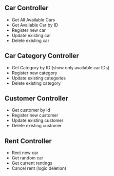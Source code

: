 ## Car Controller

- Get All Available Cars
- Get Available Car by ID
- Register new car
- Update existing car
- Delete existing car

## Car Category Controller

- Get Category by ID (show only available car IDs)
- Register new category
- Update existing categories
- Delete existing category

## Customer Controller

- Get customer by id
- Register new customer
- Update existing customer
- Delete existing customer

## Rent Controller

- Rent new car
- Get random car
- Get current rentings
- Cancel rent (logic deletion)
